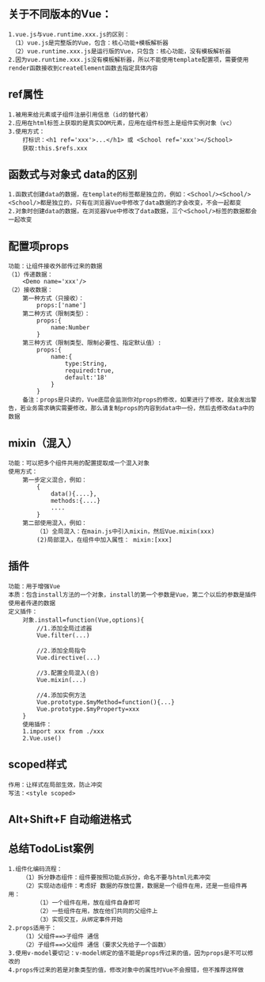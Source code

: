 ## 关于不同版本的Vue：
    1.vue.js与vue.runtime.xxx.js的区别：
     （1）vue.js是完整版的Vue，包含：核心功能+模板解析器
     （2）vue.runtime.xxx.js是运行版的Vue，只包含：核心功能，没有模板解析器
    2.因为vue.runtime.xxx.js没有模板解析器，所以不能使用template配置项，需要使用
    render函数接收到createElement函数去指定具体内容

## ref属性
    1.被用来给元素或子组件注册引用信息（id的替代者）
    2.应用在html标签上获取的是真实DOM元素，应用在组件标签上是组件实例对象（vc）
    3.使用方式：
        打标识：<h1 ref='xxx'>...</h1> 或 <School ref='xxx'></School>
        获取:this.$refs.xxx

## 函数式与对象式 data的区别
    1.函数式创建data的数据，在template的标签都是独立的，例如：<School/><School/><School/>都是独立的，只有在浏览器Vue中修改了data数据的才会改变，不会一起都变
    2.对象时创建data的数据，在浏览器Vue中修改了data数据，三个<School/>标签的数据都会一起改变

## 配置项props
    功能：让组件接收外部传过来的数据
    （1）传递数据：
        <Demo name='xxx'/>
    （2）接收数据：
        第一种方式（只接收）：
            props:['name']
        第二种方式（限制类型）：
            props:{
                name:Number
            }
        第三种方式（限制类型、限制必要性、指定默认值）:
            props:{
                name:{
                    type:String,
                    required:true,
                    default:'18'
                }
            }
        备注：props是只读的，Vue底层会监测你对props的修改，如果进行了修改，就会发出警告，若业务需求确实需要修改，那么请复制props的内容到data中一份，然后去修改data中的数据

## mixin（混入）
    功能：可以把多个组件共用的配置提取成一个混入对象
    使用方式：
        第一步定义混合，例如：
            {
                data(){....},
                methods:{....}
                ....
            }
        第二部使用混入，例如：
            （1）全局混入：在main.js中引入mixin，然后Vue.mixin(xxx)
            (2)局部混入，在组件中加入属性： mixin:[xxx]

## 插件
    功能：用于增强Vue
    本质：包含install方法的一个对象，install的第一个参数是Vue，第二个以后的参数是插件使用者传递的数据
    定义插件：
        对象.install=function(Vue,options){
            //1.添加全局过滤器
            Vue.filter(...)
            
            //2.添加全局指令
            Vue.directive(...)

            //3.配置全局混入(合)
            Vue.mixin(...)

            //4.添加实例方法
            Vue.prototype.$myMethod=function(){...}
            Vue.prototype.$myProperty=xxx
        }
        使用插件：
        1.import xxx from ./xxx
        2.Vue.use()
    
## scoped样式
    作用：让样式在局部生效，防止冲突
    写法：<style scoped>

## Alt+Shift+F 自动缩进格式

## 总结TodoList案例
    1.组件化编码流程：
        （1）拆分静态组件：组件要按照功能点拆分，命名不要与html元素冲突
        （2）实现动态组件：考虑好 数据的存放位置，数据是一个组件在用，还是一些组件再用：
            （1）一个组件在用，放在组件自身即可
            （2）一些组件在用，放在他们共同的父组件上
            （3）实现交互，从绑定事件开始
    2.props适用于：
        （1）父组件==>子组件 通信
        （2）子组件==>父组件 通信（要求父先给子一个函数）
    3.使用v-model要切记：v-model绑定的值不能是props传过来的值，因为props是不可以修改的
    4.props传过来的若是对象类型的值，修改对象中的属性时Vue不会报错，但不推荐这样做